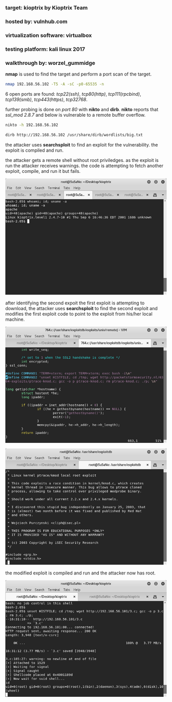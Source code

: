 ### target:			kioptrix by Kioptrix Team 

### hosted by:			vulnhub.com 

### virtualization software: 	virtualbox 

### testing platform:		kali linux 2017 

### walkthrough by:		worzel_gummidge 



**nmap** is used to find the target and perform a port scan of the target.

```bash
nmap 192.168.56.102 -T5 -A -sC -p0-65535 -n
```



6 open ports are found: *tcp22(ssh)*, *tcp80(http)*, *tcp111(rpcbind)*, *tcp139(smb)*, *tcp443(https)*, *tcp32768*.

further probing is done on *port 80* with **nikto** and **dirb**. **nikto** reports that *ssl_mod 2.8.7* and below is vulnerable to a remote buffer overflow.

```bash
nikto -h 192.168.56.102
```

```bash
dirb http://192.168.56.102 /usr/share/dirb/wordlists/big.txt
```



the attacker uses **searchsploit** to find an exploit for the vulnerability. the exploit is compiled and run.

the attacker gets a remote shell without root priviledges. as the exploit is run the attacker receives warnings. the code is attempting to fetch another exploit, compile, and run it but fails.

![Screenshot of the obtained remote shell without root privileges](assets/1.png "not root..")



after identifying the second expoit the first exploit is attempting to download, the attacker uses **searchsploit** to find the second exploit and modifies the first exploit code to point to the exploit from his/her local machine.

![Screenshot of 'OpenFuck' source code](assets/2.png "COMMAND2")

![Screenshot of Privilege Escalation source code](assets/3.png "point exploit code to this privs exploit")



the modified exploit is compiled and run and the attacker now has root.

![Screenshot of successfull exploitation](assets/4.png "we have root!")
